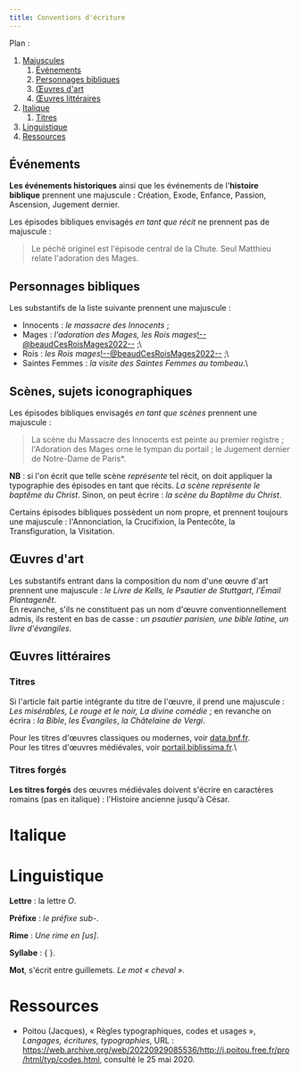 ```yaml
---
title: Conventions d'écriture
---
```


Plan :

1. [Majuscules](#t1)
	1. [Événements](#t1-1)
	2. [Personnages bibliques](#t1-2)
	3. [Œuvres d'art](#t1-3)
	4. [Œuvres littéraires](#t1-4)
2. [Italique](#t2)
	1. [Titres](#t2-1)
3. [Linguistique](#t3)
4. [Ressources](#t4)

[comment]: <> (FINET)



<a id='t1'/>



<a id='t1-1'/>

## Événements

**Les événements historiques** ainsi que les événements de l'**histoire biblique** prennent une majuscule : Création, Exode, Enfance, Passion, Ascension, Jugement dernier.

Les épisodes bibliques envisagés *en tant que récit* ne prennent pas de majuscule : 

> Le péché originel est l'épisode central de la Chute.
> Seul Matthieu relate l'adoration des Mages.

<a id='t1-2'/>

## Personnages bibliques

Les substantifs de la liste suivante prennent une majuscule :

- Innocents : *le massacre des Innocents* ;
- Mages : *l'adoration des Mages, les Rois mages*<!--@beaudCesRoisMages2022--> ;\
- Rois : *les Rois mages*<!--@beaudCesRoisMages2022--> ;\
- Saintes Femmes : *la visite des Saintes Femmes au tombeau*<!--iconclass ; @poilpreRepresentationsCarolingiennesOttoniennes2022 ; biblissima avec un doute sur la maj initiale ; autres graphies : saintes-femmes dans @beaudCesRoisMages2022, p. 149-->.\


## Scènes, sujets iconographiques

Les épisodes bibliques envisagés *en tant que scènes* prennent une majuscule :

> La scène du Massacre des Innocents est peinte au premier registre ; l'Adoration des Mages orne le tympan du portail ; le Jugement dernier de Notre-Dame de Paris*.

**NB** : si l'on écrit que telle scène *représente* tel récit, on doit appliquer la typographie des épisodes en tant que récits. *La scène représente le baptême du Christ*. 
Sinon, on peut écrire : *la scène du Baptême du Christ*.

Certains épisodes bibliques possèdent un nom propre, et prennent toujours une majuscule :
l'Annonciation,
la Crucifixion,
la Pentecôte,
la Transfiguration,
la Visitation.

<a id='t1-3'/>

## Œuvres d'art

Les substantifs entrant dans la composition du nom d'une œuvre d'art prennent une majuscule :
*le Livre de Kells, le Psautier de Stuttgart, l'Émail Plantagenêt*<!--convention non suivie sur le web-->.\
En revanche, s'ils ne constituent pas un nom d'œuvre conventionnellement admis, ils restent en bas de casse : *un psautier parisien, une bible latine, un livre d'évangiles*.


<a id='t1-4'/>

## Œuvres littéraires

### Titres

Si l'article fait partie intégrante du titre de l'œuvre, il prend une majuscule : *Les misérables, Le rouge et le noir, La divine comédie*<!--DataBnF--> ; en revanche on écrira :
*la Bible*<!--DataBnF-->,
*les Évangiles*<!--Robert-->,
*la Châtelaine de Vergi*<!--DataBnF-->.

Pour les titres d'œuvres classiques ou modernes, voir [data.bnf.fr](https://data.bnf.fr).\
Pour les titres d'œuvres médiévales, voir [portail.biblissima.fr](https://portail.biblissima.fr/fr/).\


### Titres forgés

**Les titres forgés** des œuvres médiévales doivent s'écrire en caractères romains (pas en italique) : l'Histoire ancienne jusqu'à César<!--F. Möhren-->.



<a id='t2'/>

# Italique


<a id='t2-1'/>


<a id='t3'/>

# Linguistique

**Lettre** : la lettre *O*.

**Préfixe** : *le préfixe sub-*<!--Littré-->.

**Rime** : *Une rime en \[us\]*<!--Littré-->.

**Syllabe** : { }<!--Littré-->.

**Mot**, s'écrit entre guillemets<!--Littré-->. *Le mot « cheval »*.


<a id='t4'/>

# Ressources

- Poitou (Jacques), « Règles typographiques, codes et usages », *Langages, écritures, typographies*, URL : https://web.archive.org/web/20220929085536/http://j.poitou.free.fr/pro/html/typ/codes.html, consulté le 25 mai 2020.
